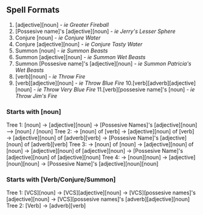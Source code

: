 ## Spell Formats

1. [adjective][noun] - _ie Greater Fireball_
2. [Possesive name]'s [adjective][noun] - _ie Jerry's Lesser Sphere_
3. Conjure [noun] - _ie Conjure Water_
4. Conjure [adjective][noun] - _ie Conjure Tasty Water_
5. Summon [noun] - _ie Summon Beasts_
6. Summon [adjective][noun] - _ie Summon Wet Beasts_
7. Summon [Possesive name]'s [adjective][noun] - _ie Summon Patricia's Wet Beasts_
8. [verb][noun] - _ie Throw Fire_
9. [verb][adjective][noun] - _ie Throw Blue Fire_ 10.[verb][adverb][adjective][noun] - _ie Throw Very Blue Fire_ 11.[verb][possesive name]'s [noun] - _ie Throw Jim's Fire_

### Starts with [noun]

Tree 1: [noun] -> [adjective][noun] -> [Possesive Names]'s [adjective][noun]
--> [noun] / [noun]
Tree 2: -> [noun] of [verb] -> [adjective][noun] of [verb] -> [adjective][noun] of [adverb][verb] -> [Possesive Name]'s [adjective][noun] of [adverb][verb]
Tree 3: -> [noun] of [noun] -> [adjective][noun] of [noun] -> [adjective][noun] of [adjective][noun] -> [Possesive Name]'s [adjective][noun] of [adjective][noun]
Tree 4: -> [noun][noun] -> [adjective][noun][noun] -> [Possesive Name]'s [adjective][noun][noun]

### Starts with [Verb/Conjure/Summon]

Tree 1: [VCS][noun] -> [VCS][adjective][noun] -> [VCS][possesive names]'s [adjective][noun] -> [VCS][possesive names]'s [adverb][adjective][noun]
Tree 2: [Verb] -> [adverb][verb]
